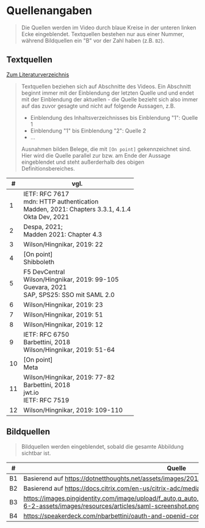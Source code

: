 # Quellenangaben

> Die Quellen werden im Video durch blaue Kreise in der unteren linken Ecke eingeblendet. Textquellen bestehen nur aus einer Nummer, während Bildquellen ein "B" vor der Zahl haben (z.B. `B2`).

## Textquellen

[Zum Literaturverzeichnis](literaturverzeichnis.md)

> Textquellen beziehen sich auf Abschnitte des Videos. Ein Abschnitt beginnt immer mit der Einblendung der letzten Quelle und und endet mit der Einblendung der aktuellen - die Quelle bezieht sich also immer auf das zuvor gesagte und nicht auf folgende Aussagen, z.B.
>
> - Einblendung des Inhaltsverzeichnisses bis Einblendung "1": Quelle 1
> - Einblendung "1" bis Einblendung "2": Quelle 2
> - …
>
> Ausnahmen bilden Belege, die mit `[On point]` gekennzeichnet sind. Hier wird die Quelle parallel zur bzw. am Ende der Aussage eingeblendet und steht außerderhalb des obigen Definitionsbereiches.

| #    | vgl.                                                         |
| ---- | ------------------------------------------------------------ |
| 1    | IETF: RFC 7617<br />mdn: HTTP authentication<br />Madden, 2021: Chapters 3.3.1, 4.1.4<br />Okta Dev, 2021 |
| 2    | Despa, 2021; <br />Madden 2021: Chapter 4.3                  |
| 3    | Wilson/Hingnikar, 2019: 22                                   |
| 4    | [On point]<br />Shibboleth                                   |
| 5    | F5 DevCentral<br />Wilson/Hingnikar, 2019: 99-105<br />Guevara, 2021<br />SAP, SPS25: SSO mit SAML 2.0 |
| 6    | Wilson/Hingnikar, 2019: 23                                   |
| 7    | Wilson/Hingnikar, 2019: 51                                   |
| 8    | Wilson/Hingnikar, 2019: 12                                   |
| 9    | IETF: RFC 6750<br />Barbettini, 2018<br />Wilson/Hingnikar, 2019: 51-64 |
| 10   | [On point]<br />Meta                                         |
| 11   | Wilson/Hingnikar, 2019: 77-82<br />Barbettini, 2018<br />jwt.io<br />IETF: RFC 7519 |
| 12   | Wilson/Hingnikar, 2019: 109-110                              |

## Bildquellen

> Bildquellen werden eingeblendet, sobald die gesamte Abbildung sichtbar ist.

| #    | Quelle                                                       |
| ---- | ------------------------------------------------------------ |
| B1   | Basierend auf https://dotnetthoughts.net/assets/images/2013/11/basic_auth.png |
| B2   | Basierend auf https://docs.citrix.com/en-us/citrix-adc/media/saml-flow-citrix.png |
| B3   | https://images.pingidentity.com/image/upload/f_auto,q_auto,w_auto,c_scale/ping_dam/content/dam/ping-6-2-assets/images/resources/articles/saml-screenshot.png |
| B4   | https://speakerdeck.com/nbarbettini/oauth-and-openid-connect-in-plain-english?slide=5 |

